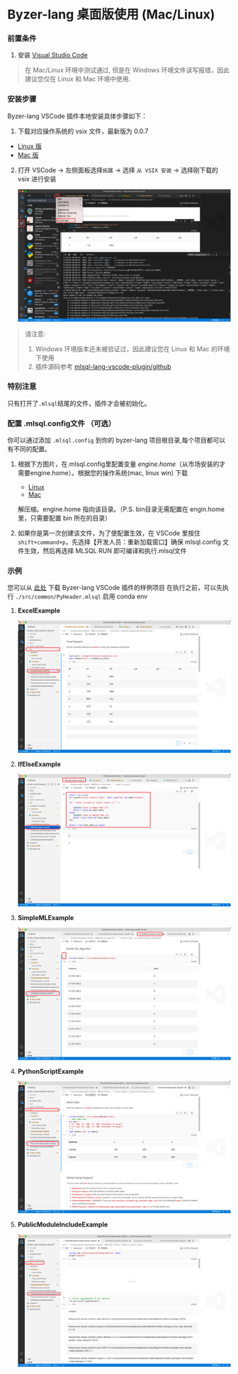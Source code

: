 # Byzer-lang 桌面版使用 (Mac/Linux)

### 前置条件
1. 安装 [Visual Studio Code](https://code.visualstudio.com/)

> 在 Mac/Linux 环境中测试通过, 但是在 Windows 环境文件读写报错，因此建议您仅在 Linux 和 Mac 环境中使用.

### 安装步骤

Byzer-lang VSCode 插件本地安装具体步骤如下：
  1. 下载对应操作系统的 vsix 文件，最新版为 0.0.7
  - [Linux 版](http://download.mlsql.tech/byzer-lang-linux-0.0.7.vsix)
  - [Mac 版](http://download.mlsql.tech/byzer-lang-mac-0.0.7.vsix)

  2. 打开 VSCode -> 左侧面板选择`拓展` -> 选择 `从 VSIX 安装` -> 选择刚下载的 vsix 进行安装

     ![img.png](img_local_install.png)

> 请注意:
> 1. Windows 环境版本还未被验证过，因此建议您在 Linux 和 Mac 的环境下使用
> 2. 插件源码参考 [mlsql-lang-vscode-plugin/github](https://github.com/allwefantasy/mlsql-lang-vscode-plugin)

### 特别注意

只有打开了`.mlsql`结尾的文件，插件才会被初始化。

### 配置 .mlsql.config文件 （可选）

你可以通过添加 `.mlsql.config` 到你的 byzer-lang 项目根目录,每个项目都可以有不同的配置。

1. 根据下方图片，在.mlsql.config里配置变量 *engine.home*（从市场安装的才需要engine.home）。根据您的操作系统(mac, linux win) 下载
   - [Linux](http://download.mlsql.tech/byzer-lang-linux-amd64-2.3.0-preview.tar.gz)
   - [Mac](http://download.mlsql.tech/byzer-lang-mac-amd64-2.3.0-preview.tar.gz)
   
   解压缩。engine.home 指向该目录。（P.S. bin目录无需配置在 engin.home 里，只需要配置 bin 所在的目录）
   
3. 如果你是第一次创建该文件，为了使配置生效，在 VSCode 里按住 `shift+command+p`，先选择【开发人员：重新加载窗口】确保 mlsql.config 文件生效，然后再选择 MLSQL RUN 即可编译和执行.mlsql文件

### 示例

您可以从 [此处](https://github.com/allwefantasy/mlsql-lang-example-project) 下载 Byzer-lang VSCode 插件的样例项目
在执行之前，可以先执行 `./src/common/PyHeader.mlsql`  启用 conda env 

1. **ExcelExample**

   ![img.png](img_eg_execl.png)

2. **IfElseExample**

   ![img_1.png](img_eg_ifelse.png)

3. **SimpleMLExample**

   ![img_2.png](img_eg_mlsqlnb.png)

4. **PythonScriptExample**

   ![img_3.png](img_eg_pyscript.png)

5. **PublicModuleIncludeExample**

   ![img_4.png](img_eg_module_include.png)